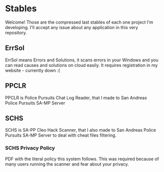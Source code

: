 # Stables

Welcome!
Those are the compressed last stables of each one project I'm developing. I'll accept any issue about any application in this very repository.

## ErrSol
ErrSol means Errors and Solutions, it scans errors in your Windows and you can read causes and solutions on cloud easily. It requires registration in my website - currently down :(

## PPCLR
PPCLR is Police Pursuits Chat Log Reader, that I made to San Andreas Police Pursuits SA-MP Server

## SCHS
SCHS is SA-PP Cleo Hack Scanner, that I also made to San Andreas Police Pursuits SA-MP Server to deal with cheat files filtering.
### SCHS Privacy Policy
PDF with the literal policy this system follows. This was required because of many users running the scanner and fear about your privacy.
